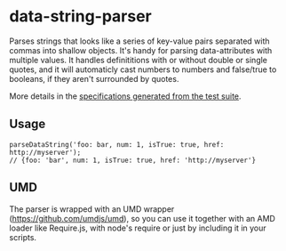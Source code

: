# data-string-parser

Parses strings that looks like a series of key-value pairs separated with commas into shallow objects. It's handy for parsing data-attributes with multiple values. It handles definititions with or without double or single quotes, and it will automaticly
cast numbers to numbers and false/true to booleans, if they aren't surrounded by quotes.

More details in the [specifications generated from the test suite](SPECS.md).

## Usage

    parseDataString('foo: bar, num: 1, isTrue: true, href: http://myserver');
    // {foo: 'bar', num: 1, isTrue: true, href: 'http://myserver'}

## UMD

The parser is wrapped with an UMD wrapper (https://github.com/umdjs/umd), so you can use it together with an AMD loader like Require.js, with node's require or just by including it in your scripts.



